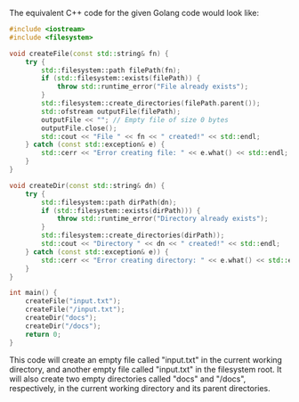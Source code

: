 The equivalent C++ code for the given Golang code would look like:

```cpp
#include <iostream>
#include <filesystem>

void createFile(const std::string& fn) {
    try {
        std::filesystem::path filePath(fn);
        if (std::filesystem::exists(filePath)) {
            throw std::runtime_error("File already exists");
        }
        std::filesystem::create_directories(filePath.parent());
        std::ofstream outputFile(filePath);
        outputFile << ""; // Empty file of size 0 bytes
        outputFile.close();
        std::cout << "File " << fn << " created!" << std::endl;
    } catch (const std::exception& e) {
        std::cerr << "Error creating file: " << e.what() << std::endl;
    }
}

void createDir(const std::string& dn) {
    try {
        std::filesystem::path dirPath(dn);
        if (std::filesystem::exists(dirPath))) {
            throw std::runtime_error("Directory already exists");
        }
        std::filesystem::create_directories(dirPath));
        std::cout << "Directory " << dn << " created!" << std::endl;
    } catch (const std::exception& e)) {
        std::cerr << "Error creating directory: " << e.what() << std::endl;
    }
}

int main() {
    createFile("input.txt");
    createFile("/input.txt");
    createDir("docs");
    createDir("/docs");
    return 0;
}
```
This code will create an empty file called "input.txt" in the current working directory, and another empty file called "input.txt" in the filesystem root. It will also create two empty directories called "docs" and "/docs", respectively, in the current working directory and its parent directories.
